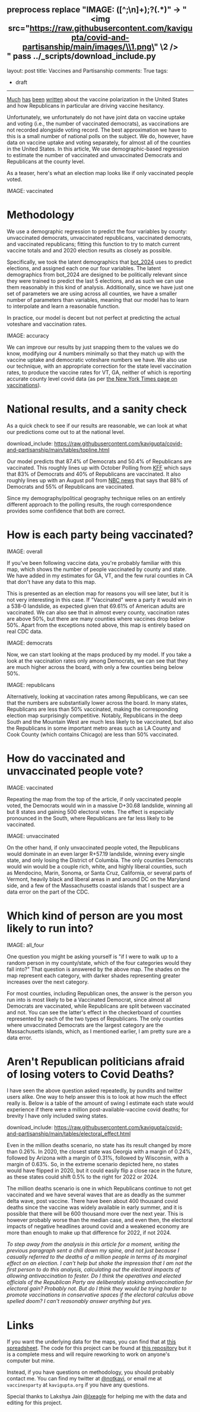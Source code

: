 preprocess
   replace "IMAGE: ([^;\n]+);?(.*)" -> "<center><img src=\"https://raw.githubusercontent.com/kavigupta/covid-and-partisanship/main/images/\\1.png\" \\2 /></center>"
   pass ../_scripts/download_include.py
---
layout: post
title: Vaccines and Partisanship
comments: True
tags:
- draft
---

[Much](https://www.nytimes.com/2021/09/27/briefing/covid-red-states-vaccinations.html) [has](https://www.cnn.com/2021/11/16/politics/covid-19-vaccine-partisanship/index.html) [been](https://www.nationalreview.com/corner/get-the-shot-fellow-right-wingers/) [written](https://www.npr.org/2021/12/06/1057344561/anti-vaccine-activists-political-conference-trump-republicans) about the vaccine polarization in the United States and how Republicans in particular are driving vaccine hesitancy.

Unfortunately, we unfortunately do not have joint data on vaccine uptake and voting (i.e., the number of vaccinated democrats), as vaccinations are not recorded alongside voting record. The best approximation we have to this is a small number of national polls on the subject. We do, however, have data on vaccine uptake and voting separately, for almost all of the counties in the United States. In this article, We use demographic-based regression to estimate the number of vaccinated and unvaccinated Democrats and Republicans at the county level.

As a teaser, here's what an election map looks like if only vaccinated people voted.

IMAGE: vaccinated

<!-- end excerpt -->
 
# Methodology

We use a demographic regression to predict the four variables by county: unvaccinated democrats, unvaccinated republicans, vaccinated democrats, and vaccinated republicans; fitting this function to try to match current vaccine totals and and 2020 election results as closely as possible.

Specifically, we took the latent demographics that [bot_2024](https://twitter.com/bot_2024) uses to predict elections, and assigned each one our four variables. The latent demographics from bot_2024 are designed to be politically relevant since they were trained to predict the last 5 elections, and as such we can use them reasonably in this kind of analysis. Additionally, since we have just one set of parameters we are using across all counties, we have a smaller number of parameters than variables, meaning that our model has to learn to interpolate and learn a reasonable function.

In practice, our model is decent but not perfect at predicting the actual voteshare and vaccination rates.

IMAGE: accuracy

We can improve our results by just snapping them to the values we do know, modifying our 4 numbers minimally so that they match up with the vaccine uptake and democratic voteshare numbers we have. We also use our technique, with an appropriate correction for the state level vaccination rates, to produce the vaccine rates for VT, GA, neither of which is reporting accurate county level covid data (as per [the New York Times page on vaccinations](https://www.nytimes.com/interactive/2020/us/covid-19-vaccine-doses.html)).

# National results, and a sanity check

As a quick check to see if our results are reasonable, we can look at what our predictions come out to at the national level.

download_include: https://raw.githubusercontent.com/kavigupta/covid-and-partisanship/main/tables/topline.html

Our model predicts that 87.4% of Democrats and 50.4% of Republicans are vaccinated. This roughly lines up with October Polling from [KFF](https://www.kff.org/coronavirus-covid-19/poll-finding/importance-of-partisanship-predicting-vaccination-status/) which says that 83% of Democrats and 40% of Republicans are vaccinated. It also roughly lines up with an August poll from [NBC news](https://www.nbcnews.com/politics/meet-the-press/nbc-news-poll-shows-demographic-breakdown-vaccinated-u-s-n1277514) that says that 88% of Democrats and 55% of Republicans are vaccinated.

Since my demography/political geography technique relies on an entirely different approach to the polling results, the rough correspondence provides some confidence that both are correct.

# How is each party being vaccinated?

IMAGE: overall

If you've been following vaccine data, you're probably familiar with this map, which shows the number of people vaccinated by county and state. We have added in my estimates for GA, VT, and the few rural counties in CA that don't have any data to this map.


This is presented as an election map for reasons you will see later, but it is not very interesting in this case. If "Vaccinated" were a party it would win in a 538-0 landslide, as expected given that 69.61% of American adults are vaccinated. We can also see that in almost every county, vaccination rates are above 50%, but there are many counties where vaccines drop below 50%. Apart from the exceptions noted above, this map is entirely based on real CDC data.

IMAGE: democrats

Now, we can start looking at the maps produced by my model. If you take a look at the vaccination rates only among Democrats, we can see that they are much higher across the board, with only a few counties being below 50%.


IMAGE: republicans

Alternatively, looking at vaccination rates among Republicans, we can see that the numbers are substantially lower across the board. In many states, Republicans are less than 50% vaccinated, making the corresponding election map surprisingly competitive. Notably, Republicans in the deep South and the Mountain West are much less likely to be vaccinated, but also the Republicans in some important metro areas such as LA County and Cook County (which contains Chicago) are less than 50% vaccinated.

# How do vaccinated and unvaccinated people vote?

IMAGE: vaccinated

Repeating the map from the top of the article, if only vaccinated people voted, the Democrats would win in a massive D+30.68 landslide, winning all but 8 states and gaining 500 electoral votes. The effect is especially pronounced in the South, where Republicans are far less likely to be vaccinated.

IMAGE: unvaccinated

On the other hand, if only unvaccinated people voted, the Republicans would dominate in an even larger R+57.19 landslide, winning every single state, and only losing the District of Columbia. The only counties Democrats would win would be a couple rich, white, and highly liberal counties, such as Mendocino, Marin, Sonoma, or Santa Cruz, California, or several parts of Vermont, heavily black and liberal areas in and around DC on the Maryland side, and a few of the Massachusetts coastal islands that I suspect are a data error on the part of the CDC.

# Which kind of person are you most likely to run into?

IMAGE: all_four

One question you might be asking yourself is "if I were to walk up to a random person in my county/state, which of the four categories would they fall into?" That question is answered by the above map. The shades on the map represent each category, with darker shades representing greater increases over the next category.

For most counties, including Republican ones, the answer is the person you run into is most likely to be a Vaccinated Democrat, since almost all Democrats are vaccinated, while Republicans are split between vaccinated and not. You can see the latter's effect in the checkerboard of counties represented by each of the two types of Republicans. The only counties where unvaccinated Democrats are the largest category are the Massachusetts islands, which, as I mentioned earlier, I am pretty sure are a data error.

# Aren't Republican politicians afraid of losing voters to Covid Deaths?

I have seen the above question asked repeatedly, by pundits and twitter users alike. One way to help answer this is to look at how much the effect really is. Below is a table of the amount of swing I estimate each state would experience if there were a million post-available-vaccine covid deaths;  for brevity I have only included swing states. 


download_include: https://raw.githubusercontent.com/kavigupta/covid-and-partisanship/main/tables/electoral_effect.html

Even in the million deaths scenario, no state has its result changed by more than 0.26%. In 2020, the closest state was Georgia with a margin of 0.24%, followed by Arizona with a margin of 0.31%, followed by Wisconsin, with a margin of 0.63%. So, in the extreme scenario depicted here, no states would have flipped in 2020, but it could easily flip a close race in the future, as these states could shift 0.5% to the right for 2022 or 2024.

The million deaths scenario is one in which Republicans continue to not get vaccinated and we have several waves that are as deadly as the summer delta wave, post vaccine. There have been about 400 thousand covid deaths since the vaccine was widely available in early summer, and it is possible that there will be 600 thousand more over the next year. This is however probably worse than the median case, and even then, the electoral impacts of negative headlines around covid and a weakened economy are more than enough to make up that difference for 2022, if not 2024.

*To step away from the analysis in this article for a moment, writing the previous paragraph sent a chill down my spine, and not just because I casually referred to the deaths of a million people in terms of its marginal effect on an election. I can't help but shake the impression that I am not the first person to do this analysis, calculating out the electoral impacts of allowing antivaccination to fester. Do I think the operatives and elected officials of the Republican Party are deliberately stoking antivaccination for electoral gain? Probably not. But do I think they would be trying harder to promote vaccinations in conservative spaces if the electoral calculus above spelled doom? I can't reasonably answer anything but yes.*

# Links

If you want the underlying data for the maps, you can find that at [this spreadsheet](https://raw.githubusercontent.com/kavigupta/covid-and-partisanship/main/csvs/inferred_breakdown.csv). The code for this project can be found at [this repository](https://github.com/kavigupta/covid-and-partisanship) but it is a complete mess and will require reworking to work on anyone's computer but mine.

Instead, if you have questions on methodology, you should probably contact me. You can find my twitter at [@notkavi](https://twitter.com/notkavi), or email me at `vaccinesparty` at `kavigupta.org` if you have any questions.

Special thanks to Lakshya Jain [@lxeagle](https://twitter.com/lxeagle17) for helping me with the data and editing for this project.